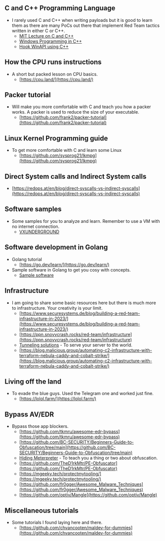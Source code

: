 ## C and C++ Programming Language
* I rarely used C and C++ when writing payloads but it is good to learn them as there are many PoCs out there that implement Red Team tactics written in either C or C++.
    * [MIT Lecture on C and C++](https://ocw.mit.edu/courses/6-s096-effective-programming-in-c-and-c-january-iap-2014/resources/lecture-notes/)
    * [Windows Programming in C++](https://learn.microsoft.com/en-us/cpp/windows/overview-of-windows-programming-in-cpp?view=msvc-170)
    * [Hook WinAPI using C++](https://www.ired.team/offensive-security/code-injection-process-injection/how-to-hook-windows-api-using-c++)

## How the CPU runs instructions
* A short but packed lesson on CPU basics.
    * [https://cpu.land/](https://cpu.land/)

## Packer tutorial
* Will make you more comfortable with C and teach you how a packer works. A packer is used to reduce the size of your executable.
    * [https://github.com/frank2/packer-tutorial](https://github.com/frank2/packer-tutorial)

## Linux Kernel Programming guide
* To get more comfortable with C and learn some Linux
    * [https://github.com/sysprog21/lkmpg](https://github.com/sysprog21/lkmpg)

## Direct System calls and Indirect System calls
* [https://redops.at/en/blog/direct-syscalls-vs-indirect-syscalls](https://redops.at/en/blog/direct-syscalls-vs-indirect-syscalls)

## Software samples
* Some samples for you to analyze and learn. Remember to use a VM with no internet connection.
    * [VXUNDERGROUND](https://www.vx-underground.org/#E:/root)

## Software development in Golang
* Golang tutorial
    * [https://go.dev/learn/](https://go.dev/learn/)
* Sample software in Golang to get you cosy with concepts.
    * [Sample software](https://d3ext.github.io/categories/malware-development/)

## Infrastructure
* I am going to share some basic resources here but there is much more to infrastructure. Your creativity is your limit.
    * [https://www.securesystems.de/blog/building-a-red-team-infrastructure-in-2023/](https://www.securesystems.de/blog/building-a-red-team-infrastructure-in-2023/)
    * [https://ppn.snovvcrash.rocks/red-team/infrastructure](https://ppn.snovvcrash.rocks/red-team/infrastructure)
    * [Tunneling solutions](https://github.com/anderspitman/awesome-tunneling) - To serve your server to the world.
    * [https://blog.malicious.group/automating-c2-infrastructure-with-terraform-nebula-caddy-and-cobalt-strike/](https://blog.malicious.group/automating-c2-infrastructure-with-terraform-nebula-caddy-and-cobalt-strike/)

## Living off the land
* To evade the blue guys. Used the Telegram one and worked just fine.
    * [https://lolol.farm/](https://lolol.farm/)

## Bypass AV/EDR
* Bypass those app blockers.
    * [https://github.com/tkmru/awesome-edr-bypass](https://github.com/tkmru/awesome-edr-bypass)
    * [https://github.com/BC-SECURITY/Beginners-Guide-to-Obfuscation/tree/main](https://github.com/BC-SECURITY/Beginners-Guide-to-Obfuscation/tree/main)
    * [Hiding Meterpreter](https://redops.at/en/blog/meterpreter-vs-modern-edrs-in-2023) - To teach you a thing or two about obfuscation.
    * [https://github.com/TheD1rkMtr/PE-Obfuscator](https://github.com/TheD1rkMtr/PE-Obfuscator)
    * [https://mgeeky.tech/protectmytooling/](https://mgeeky.tech/protectmytooling/)
    * [https://github.com/fr0gger/Awesome_Malware_Techniques](https://github.com/fr0gger/Awesome_Malware_Techniques)
    * [https://github.com/optiv/Mangle](https://github.com/optiv/Mangle)

## Miscellaneous tutorials
* Some tutorials I found laying here and there.
   * [https://github.com/chvancooten/maldev-for-dummies](https://github.com/chvancooten/maldev-for-dummies)
